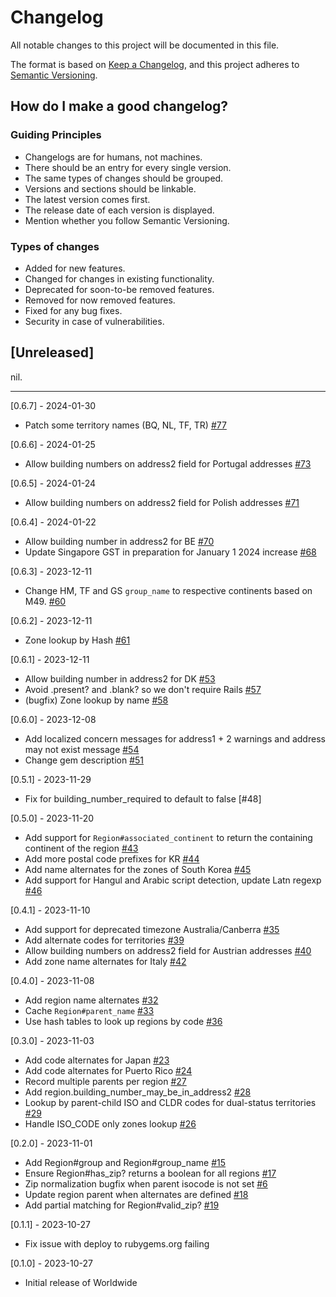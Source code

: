 # Changelog

All notable changes to this project will be documented in this file.

The format is based on [Keep a Changelog](https://keepachangelog.com/en/1.0.0/), and this project adheres to [Semantic Versioning](https://semver.org/spec/v2.0.0.html).

## How do I make a good changelog?

### Guiding Principles

- Changelogs are for humans, not machines.
- There should be an entry for every single version.
- The same types of changes should be grouped.
- Versions and sections should be linkable.
- The latest version comes first.
- The release date of each version is displayed.
- Mention whether you follow Semantic Versioning.

### Types of changes

- Added for new features.
- Changed for changes in existing functionality.
- Deprecated for soon-to-be removed features.
- Removed for now removed features.
- Fixed for any bug fixes.
- Security in case of vulnerabilities.

## [Unreleased]

nil.

---

[0.6.7] - 2024-01-30

- Patch some territory names (BQ, NL, TF, TR) [#77](https://github.com/Shopify/worldwide/pull/77)

[0.6.6] - 2024-01-25

- Allow building numbers on address2 field for Portugal addresses [#73](https://github.com/Shopify/worldwide/pull/73)

[0.6.5] - 2024-01-24

- Allow building numbers on address2 field for Polish addresses [#71](https://github.com/Shopify/worldwide/pull/71)

[0.6.4] - 2024-01-22

- Allow building number in address2 for BE [#70](https://github.com/Shopify/worldwide/pull/70)
- Update Singapore GST in preparation for January 1 2024 increase [#68](https://github.com/Shopify/worldwide/pull/68)

[0.6.3] - 2023-12-11

- Change HM, TF and GS `group_name` to respective continents based on M49. [#60](https://github.com/Shopify/worldwide/pull/60)

[0.6.2] - 2023-12-11

- Zone lookup by Hash [#61](https://github.com/Shopify/worldwide/pull/61)

[0.6.1] - 2023-12-11

- Allow building number in address2 for DK [#53](https://github.com/Shopify/worldwide/pull/53)
- Avoid .present? and .blank? so we don't require Rails [#57](https://github.com/Shopify/worldwide/pull/57)
- (bugfix) Zone lookup by name [#58](https://github.com/Shopify/worldwid/pull/58)

[0.6.0] - 2023-12-08

- Add localized concern messages for address1 + 2 warnings and address may not exist message [#54](https://github.com/Shopify/worldwide/pull/54)
- Change gem description [#51](https://github.com/Shopify/worldwide/pull/51)

[0.5.1] - 2023-11-29

- Fix for building_number_required to default to false [#48]

[0.5.0] - 2023-11-20

- Add support for `Region#associated_continent` to return the containing continent of the region [#43](https://github.com/Shopify/worldwide/pull/43)
- Add more postal code prefixes for KR [#44](https://github.com/Shopify/worldwide/pull/44)
- Add name alternates for the zones of South Korea [#45](https://github.com/Shopify/worldwide/pull/45)
- Add support for Hangul and Arabic script detection, update Latn regexp [#46](https://github.com/Shopify/worldwide/pull/46)

[0.4.1] - 2023-11-10

- Add support for deprecated timezone Australia/Canberra [#35](https://github.com/Shopify/worldwide/pull/35)
- Add alternate codes for territories [#39](https://github.com/Shopify/worldwide/pull/39)
- Allow building numbers on address2 field for Austrian addresses [#40](https://github.com/Shopify/worldwide/pull/40)
- Add zone name alternates for Italy [#42](https://github.com/Shopify/worldwide/pull/35)

[0.4.0] - 2023-11-08

- Add region name alternates [#32](https://github.com/Shopify/worldwide/pull/32)
- Cache `Region#parent_name` [#33](https://github.com/Shopify/worldwide/pull/33)
- Use hash tables to look up regions by code [#36](https://github.com/Shopify/worldwide/pull/36)

[0.3.0] - 2023-11-03

- Add code alternates for Japan [#23](https://github.com/Shopify/worldwide/pull/23)
- Add code alternates for Puerto Rico [#24](https://github.com/Shopify/worldwide/pull/24)
- Record multiple parents per region [#27](https://github.com/Shopify/worldwide/pull/27)
- Add region.building_number_may_be_in_address2 [#28](https://github.com/Shopify/worldwide/pull/28)
- Lookup by parent-child ISO and CLDR codes for dual-status territories
  [#29](https://github.com/Shopify/worldwide/pull/29)
- Handle ISO_CODE only zones lookup [#26](https://github.com/Shopify/worldwide/pull/26)

[0.2.0] - 2023-11-01

- Add Region#group and Region#group_name [#15](https://github.com/Shopify/worldwide/pull/15)
- Ensure Region#has_zip? returns a boolean for all regions [#17](https://github.com/Shopify/worldwide/pull/17)
- Zip normalization bugfix when parent isocode is not set [#6](https://github.com/Shopify/worldwide/pull/6)
- Update region parent when alternates are defined [#18](https://github.com/Shopify/worldwide/pull/18)
- Add partial matching for Region#valid_zip? [#19](https://github.com/Shopify/worldwide/pull/19)

[0.1.1] - 2023-10-27

- Fix issue with deploy to rubygems.org failing

[0.1.0] - 2023-10-27

- Initial release of Worldwide
